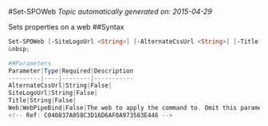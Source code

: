 #Set-SPOWeb
*Topic automatically generated on: 2015-04-29*

Sets properties on a web
##Syntax
```powershell
Set-SPOWeb [-SiteLogoUrl <String>] [-AlternateCssUrl <String>] [-Title <String>] [-Web <WebPipeBind>]```
&nbsp;

##Parameters
Parameter|Type|Required|Description
---------|----|--------|-----------
AlternateCssUrl|String|False|
SiteLogoUrl|String|False|
Title|String|False|
Web|WebPipeBind|False|The web to apply the command to. Omit this parameter to use the current web.
<!-- Ref: C040837A058C3D16D6AF0A973583E446 -->